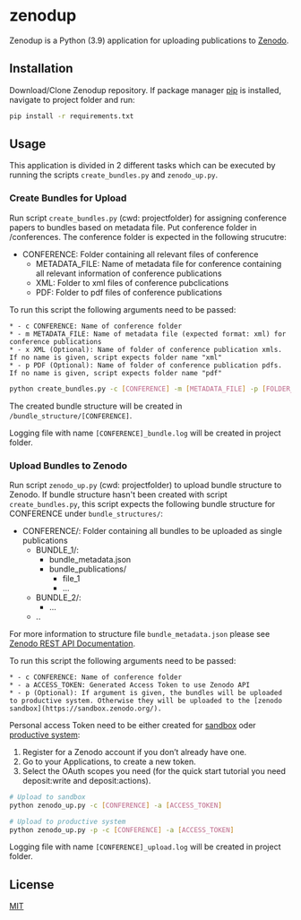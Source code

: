 # zenodup

Zenodup is a Python (3.9) application for uploading publications to [Zenodo](https://zenodo.org/).

## Installation

Download/Clone Zenodup repository. If package manager [pip](https://pip.pypa.io/en/stable/) is installed, navigate to project folder and run: 

```bash
pip install -r requirements.txt
```

## Usage

This application is divided in 2 different tasks which can be executed by running the scripts ``create_bundles.py`` and ``zenodo_up.py``. 

### Create Bundles for Upload

Run script ``create_bundles.py`` (cwd: projectfolder) for assigning conference papers to bundles based on metadata file. Put conference folder in /conferences. The conference folder is expected in the following strucutre:

- CONFERENCE: Folder containing all relevant files of conference
    - METADATA_FILE: Name of metadata file for conference containing all relevant information of conference publications
    - XML: Folder to xml files of conference pubclications
    - PDF: Folder to pdf files of conference publications

To run this script the following arguments need to be passed:

    * - c CONFERENCE: Name of conference folder
    * - m METADATA_FILE: Name of metadata file (expected format: xml) for conference publications
    * - x XML (Optional): Name of folder of conference publication xmls. If no name is given, script expects folder name "xml"
    * - p PDF (Optional): Name of folder of conference publication pdfs. If no name is given, script expects folder name "pdf"

```bash
python create_bundles.py -c [CONFERENCE] -m [METADATA_FILE] -p [FOLDER_TO_PDF] -x [FOLDER_TO_XML]
```

The created bundle structure will be created in ``/bundle_structure/[CONFERENCE]``. 

Logging file with name ``[CONFERENCE]_bundle.log`` will be created in project folder.

### Upload Bundles to Zenodo

Run script ``zenodo_up.py`` (cwd: projectfolder) to upload bundle structure to Zenodo. If bundle structure hasn't been created with script ``create_bundles.py``, this script expects the following bundle structure for CONFERENCE under ``bundle_structures/``:

- CONFERENCE/: Folder containing all bundles to be uploaded as single publications
    - BUNDLE_1/:
        - bundle_metadata.json
        - bundle_publications/
            - file_1
            - ...
    - BUNDLE_2/:
        - ...
    - ..

For more information to structure file ``bundle_metadata.json`` please see [Zenodo REST API Documentation](https://developers.zenodo.org/).

To run this script the following arguments need to be passed:

    * - c CONFERENCE: Name of conference folder
    * - a ACCESS_TOKEN: Generated Access Token to use Zenodo API
    * - p (Optional): If argument is given, the bundles will be uploaded to productive system. Otherwise they will be uploaded to the [zenodo sandbox](https://sandbox.zenodo.org/).

Personal access Token need to be either created for [sandbox](https://sandbox.zenodo.org/account/settings/applications/tokens/new/) oder [productive system](https://zenodo.org/account/settings/applications/tokens/new/):

1. Register for a Zenodo account if you don’t already have one.
2. Go to your Applications, to create a new token.
3. Select the OAuth scopes you need (for the quick start tutorial you need deposit:write and deposit:actions).

```bash
# Upload to sandbox
python zenodo_up.py -c [CONFERENCE] -a [ACCESS_TOKEN] 

# Upload to productive system
python zenodo_up.py -p -c [CONFERENCE] -a [ACCESS_TOKEN] 
```
Logging file with name ``[CONFERENCE]_upload.log`` will be created in project folder.

## License
[MIT](LICENSE)